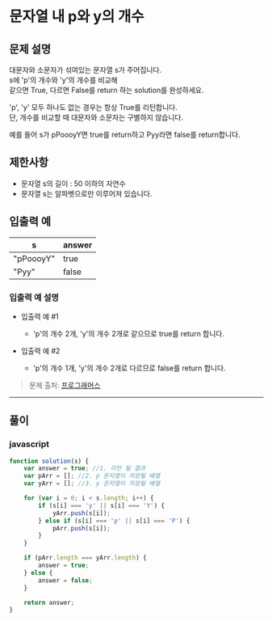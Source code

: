# 문자열 내 p와 y의 개수

## 문제 설명
대문자와 소문자가 섞여있는 문자열 s가 주어집니다.   
s에 'p'의 개수와 'y'의 개수를 비교해   
같으면 True, 다르면 False를 return 하는 solution를 완성하세요. 

'p', 'y' 모두 하나도 없는 경우는 항상 True를 리턴합니다.   
단, 개수를 비교할 때 대문자와 소문자는 구별하지 않습니다.

예를 들어 s가 pPoooyY면 true를 return하고 Pyy라면 false를 return합니다.

## 제한사항
- 문자열 s의 길이 : 50 이하의 자연수
- 문자열 s는 알파벳으로만 이루어져 있습니다.


## 입출력 예
| s         | answer |
| --------- | ------ |
| "pPoooyY" | true   |
| "Pyy"     | false  |

### 입출력 예 설명
- 입출력 예 #1
  - 'p'의 개수 2개, 'y'의 개수 2개로 같으므로 true를 return 합니다.

- 입출력 예 #2
  - 'p'의 개수 1개, 'y'의 개수 2개로 다르므로 false를 return 합니다.


> 문제 출처: [프로그래머스](https://programmers.co.kr/learn/courses/30/lessons/12916?language=javascript)

----

## 풀이
### javascript
```javascript 
function solution(s) {
    var answer = true; //1. 리턴 될 결과
    var pArr = []; //2. p 문자열이 저장될 배열
    var yArr = []; //3. y 문자열이 저장될 배열

    for (var i = 0; i < s.length; i++) {
        if (s[i] === 'y' || s[i] === 'Y') {
            yArr.push(s[i]);
        } else if (s[i] === 'p' || s[i] === 'P') {
            pArr.push(s[i]);
        }
    }

    if (pArr.length === yArr.length) {
        answer = true;
    } else {
        answer = false;
    }

    return answer;
}
```